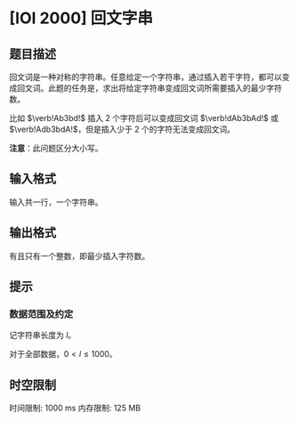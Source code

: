 # [IOI 2000] 回文字串

## 题目描述

回文词是一种对称的字符串。任意给定一个字符串，通过插入若干字符，都可以变成回文词。此题的任务是，求出将给定字符串变成回文词所需要插入的最少字符数。

比如 $\verb!Ab3bd!$ 插入 $2$ 个字符后可以变成回文词 $\verb!dAb3bAd!$ 或 $\verb!Adb3bdA!$，但是插入少于 $2$ 个的字符无法变成回文词。

**注意**：此问题区分大小写。


## 输入格式

输入共一行，一个字符串。

## 输出格式

有且只有一个整数，即最少插入字符数。


## 提示

### 数据范围及约定

记字符串长度为 $l$。

对于全部数据，$0<l\le 1000$。

## 时空限制

时间限制: 1000 ms
内存限制: 125 MB

